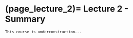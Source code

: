 (page_lecture_2)=
Lecture 2 - Summary
=======================

```{warning}
This course is underconstruction...
```